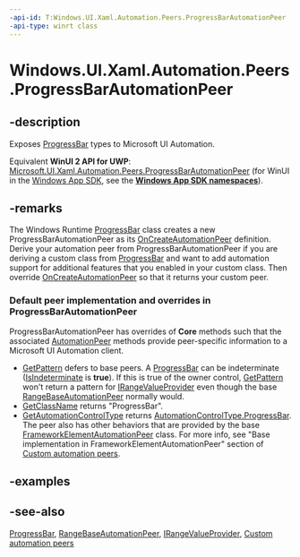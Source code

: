 ```yaml
---
-api-id: T:Windows.UI.Xaml.Automation.Peers.ProgressBarAutomationPeer
-api-type: winrt class
---
```


<!-- Class syntax.
public class ProgressBarAutomationPeer : Windows.UI.Xaml.Automation.Peers.RangeBaseAutomationPeer, Windows.UI.Xaml.Automation.Peers.IProgressBarAutomationPeer
-->

# Windows.UI.Xaml.Automation.Peers.ProgressBarAutomationPeer

## -description
Exposes [ProgressBar](../windows.ui.xaml.controls/progressbar.md) types to Microsoft UI Automation.

Equivalent **WinUI 2 API for UWP**: [Microsoft.UI.Xaml.Automation.Peers.ProgressBarAutomationPeer](/windows/winui/api/microsoft.ui.xaml.automation.peers.progressbarautomationpeer) (for WinUI in the [Windows App SDK](/windows/apps/windows-app-sdk/), see the **[Windows App SDK namespaces](/windows/windows-app-sdk/api/winrt/)**).

## -remarks
The Windows Runtime  [ProgressBar](../windows.ui.xaml.controls/progressbar.md) class creates a new ProgressBarAutomationPeer as its [OnCreateAutomationPeer](../windows.ui.xaml/uielement_oncreateautomationpeer_1478162674.md) definition. Derive your automation peer from ProgressBarAutomationPeer if you are deriving a custom class from [ProgressBar](../windows.ui.xaml.controls/progressbar.md) and want to add automation support for additional features that you enabled in your custom class. Then override [OnCreateAutomationPeer](../windows.ui.xaml/uielement_oncreateautomationpeer_1478162674.md) so that it returns your custom peer.

### Default peer implementation and overrides in **ProgressBarAutomationPeer**

ProgressBarAutomationPeer has overrides of **Core** methods such that the associated [AutomationPeer](automationpeer.md) methods provide peer-specific information to a Microsoft UI Automation client.

+ [GetPattern](automationpeer_getpattern_2046576749.md) defers to base peers. A [ProgressBar](../windows.ui.xaml.controls/progressbar.md) can be indeterminate ([IsIndeterminate](../windows.ui.xaml.controls/progressbar_isindeterminate.md) is **true**). If this is true of the owner control, [GetPattern](automationpeer_getpattern_2046576749.md) won't return a pattern for [IRangeValueProvider](../windows.ui.xaml.automation.provider/irangevalueprovider.md) even though the base [RangeBaseAutomationPeer](rangebaseautomationpeer.md) normally would.
+ [GetClassName](automationpeer_getclassname_614238974.md) returns "ProgressBar".
+ [GetAutomationControlType](automationpeer_getautomationcontroltype_1156384152.md) returns [AutomationControlType.ProgressBar](automationcontroltype.md).
The peer also has other behaviors that are provided by the base [FrameworkElementAutomationPeer](frameworkelementautomationpeer.md) class. For more info, see "Base implementation in FrameworkElementAutomationPeer" section of [Custom automation peers](/windows/uwp/accessibility/custom-automation-peers).

## -examples

## -see-also
[ProgressBar](../windows.ui.xaml.controls/progressbar.md), [RangeBaseAutomationPeer](rangebaseautomationpeer.md), [IRangeValueProvider](../windows.ui.xaml.automation.provider/irangevalueprovider.md), [Custom automation peers](/windows/uwp/accessibility/custom-automation-peers)
